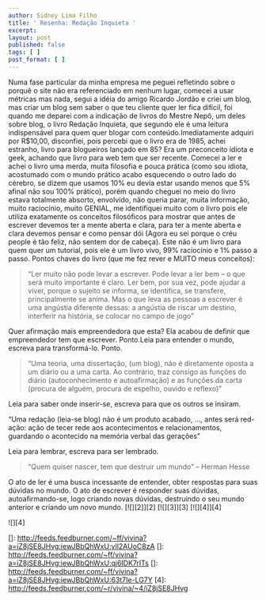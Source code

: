 ```yaml
---
author: Sidney Lima Filho
title: ' Resenha: Redação Inquieta '
excerpt:
layout: post
published: false
tags: [ ]
post_format: [ ]
---
```

Numa fase particular da minha empresa me peguei refletindo sobre o porquê o site não era referenciado em nenhum lugar, comecei a usar métricas mas nada, segui a idéia do amigo Ricardo Jordão e criei um blog, mas criar um blog sem saber o que teu cliente quer ler fica difícil, foi quando me deparei com a indicação de livros do Mestre Nepô, um deles sobre blog, o livro Redação Inquieta, que segundo ele é uma leitura indispensável para quem quer blogar com conteúdo.Imediatamente adquiri por R$10,00, disconfiei, pois percebi que o livro era de 1985, achei estranho, livro para blogueiros lançado em 85? Era um preconceito idiota e geek, achando que livro para web tem que ser recente. Comecei a ler e achei o livro uma merda, muita filosofia e pouca prática (como sou idiota, acostumado com o mundo prático acabo esquecendo o outro lado do cérebro, se dizem que usamos 10% eu devia estar usando menos que 5% afinal não sou 100% prático), porém quando cheguei no meio do livro estava totalmente absorto, envolvido, não queria parar, muita informação, muito raciocínio, muito GENIAL, me identifiquei muito com o livro pois ele utiliza exatamente os conceitos filosóficos para mostrar que antes de escrever devemos ter a mente aberta e clara, para ter a mente aberta e clara devemos pensar e como pensar dói (Agora eu sei porque o créu people é tão feliz, não sentem dor de cabeça). Este não é um livro para quem quer um tutorial, pois ele é um livro vivo, 99% raciocínio e 1% passo a passo. Pontos chaves do livro (que me fez rever e MUITO meus conceitos):

> “Ler muito não pode levar a escrever. Pode levar a ler bem – o que será muito importante é claro. Ler bem, por sua vez, pode ajudar a viver, porque o sujeito se informa, se identifica, se transfere, principalmente se anima. Mas o que leva as pessoas a escrever é uma angústia diferente dessas: a angústia de riscar um destino, interferir na história, se colocar no campo de jogo” 

Quer afirmação mais empreendedora que esta? Ela acabou de definir que empreendedor tem que escrever. Ponto.Leia para entender o mundo, escreva para transformá-lo. Ponto. 

> “Uma teoria, uma dissertação, (um blog), não é diretamente oposta a um diário ou a uma carta. Ao contrário, traz consigo as funções do diário (autoconhecimento e autoafirmação) e as funções da carta (procura de alguém, procura de espelho, ouvido e reflexo)”

Leia para saber onde inserir-se, escreva para que os outros se insiram.

“Uma redação (leia-se blog) não é um produto acabado, …, antes será red-ação: ação de tecer rede aos acontecimentos e relacionamentos, guardando o acontecido na memória verbal das gerações”

Leia para lembrar, escreva para ser lembrado.

> “Quem quiser nascer, tem que destruir um mundo” – Herman Hesse

O ato de ler é uma busca incessante de entender, obter respostas para suas dúvidas no mundo. O ato de escrever é responder suas dúvidas, autoafirmando-se, logo criando novas dúvidas, destruindo o seu mundo anterior e criando um novo mundo. [![][2]</img>][2] [![][3]</img>][3] [![][4]</img>][4] 

![][4]

 []: http://feeds.feedburner.com/~ff/vivina?a=iZ8jSE8JHvg:iewJBbQhWxU:yIl2AUoC8zA
 []: http://feeds.feedburner.com/~ff/vivina?a=iZ8jSE8JHvg:iewJBbQhWxU:qj6IDK7rITs
 []: http://feeds.feedburner.com/~ff/vivina?a=iZ8jSE8JHvg:iewJBbQhWxU:63t7Ie-LG7Y
 [4]: http://feeds.feedburner.com/~r/vivina/~4/iZ8jSE8JHvg